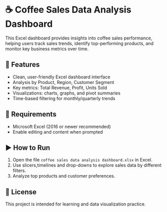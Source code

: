 # ☕ Coffee Sales Data Analysis Dashboard

This Excel dashboard provides insights into coffee sales performance, helping users track sales trends, identify top-performing products, and monitor key business metrics over time.

## 🚀 Features

- Clean, user-friendly Excel dashboard interface
- Analysis by Product, Region, Customer Segment
- Key metrics: Total Revenue, Profit, Units Sold
- Visualizations: charts, graphs, and pivot summaries
- Time-based filtering for monthly/quarterly trends

## 📂 Requirements

- Microsoft Excel (2016 or newer recommended)
- Enable editing and content when prompted

## ▶️ How to Run

1. Open the file `coffee sales data analysis dashboard.xlsx` in Excel.
2. Use slicers,timelines and drop-downs to explore sales data by different filters.
3. Analyze top products and customer preferences.

## 📝 License

This project is intended for learning and data visualization practice.
